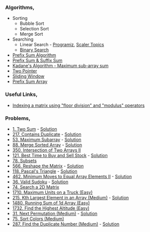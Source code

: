### Algorithms,
- Sorting
    - Bubble Sort
    - Selection Sort
    - Merge Sort
- Searching
    - Linear Search - [Programiz](https://www.programiz.com/dsa/linear-search), [Scaler Topics](https://www.scaler.com/topics/data-structures/linear-search-algorithm/)
    - [Binary Search](https://www.programiz.com/dsa/binary-search)
- [Prefix Sum Algorithm](https://www.youtube.com/watch?v=pVS3yhlzrlQ)
- [Prefix Sum & Suffix Sum](https://dev.to/grekz/prefix-sum-suffix-sum-programming-tools-1eh5)
- [Kadane's Algorithm - Maximum sub-array sum](https://medium.com/@rsinghal757/kadanes-algorithm-dynamic-programming-how-and-why-does-it-work-3fd8849ed73d)
- [Two Pointer](https://medium.com/analytics-vidhya/array-two-pointers-4b8d62d2b8a)
- [Sliding Window](https://janac.medium.com/what-is-the-sliding-window-algorithm-f9fcfe92b853)
- [Prefix Sum Array](https://www.geeksforgeeks.org/prefix-sum-array-implementation-applications-competitive-programming/)

### Useful Links,
- [Indexing a matrix using "floor division" and "modulus" operators](https://stackoverflow.com/a/62963673)

### Problems,
- [1. Two Sum](https://leetcode.com/problems/two-sum/) - [Solution](https://www.youtube.com/watch?v=dRUpbt8vHpo&ab_channel=takeUforward)
- [217. Contains Duplicate](https://leetcode.com/problems/contains-duplicate/) - [Solution](https://www.youtube.com/watch?v=3OamzN90kPg)
- [53. Maximum Subarray](https://leetcode.com/problems/maximum-subarray/) - [Solution](https://www.youtube.com/watch?v=w_KEocd__20)
- [88. Merge Sorted Array](https://leetcode.com/problems/merge-sorted-array/) - [Solution](https://www.youtube.com/watch?v=C4oBXLr3zos)
- [350. Intersection of Two Arrays II](https://leetcode.com/problems/intersection-of-two-arrays-ii/)
- [121. Best Time to Buy and Sell Stock](https://leetcode.com/problems/best-time-to-buy-and-sell-stock/) - [Solution](https://www.youtube.com/watch?v=1pkOgXD63yU)
- [78. Subsets](https://leetcode.com/problems/subsets/)
- [566. Reshape the Matrix](https://leetcode.com/problems/reshape-the-matrix/) - [Solution](https://www.youtube.com/watch?v=a496Nw8VQeM)
- [118. Pascal's Triangle](https://leetcode.com/problems/pascals-triangle/) - [Solution](https://www.youtube.com/watch?v=6FLvhQjZqvM)
- [462. Minimum Moves to Equal Array Elements II](https://leetcode.com/problems/minimum-moves-to-equal-array-elements-ii/) - [Solution](https://www.youtube.com/watch?v=FGgL5QxZLno)
- [36. Valid Sudoku](https://leetcode.com/problems/valid-sudoku/) - [Solution](https://www.youtube.com/watch?v=Ru_kyDIE6XI)
- [74. Search a 2D Matrix](https://leetcode.com/problems/search-a-2d-matrix/)
- [1710. Maximum Units on a Truck (Easy)](https://leetcode.com/problems/maximum-units-on-a-truck/)
- [215. Kth Largest Element in an Array (Medium)](https://leetcode.com/problems/kth-largest-element-in-an-array/) - [Solution](https://www.youtube.com/watch?v=ockS2ZKh7j8)
- [1480. Running Sum of 1d Array (Easy)](https://leetcode.com/problems/running-sum-of-1d-array/)
- [1732. Find the Highest Altitude (Easy)](https://leetcode.com/problems/find-the-highest-altitude/)
- [31. Next Permutation (Medium)](https://leetcode.com/problems/next-permutation/) - [Solution](https://www.youtube.com/watch?v=IhsUbEMfIbY)
- [75. Sort Colors (Medium)](https://leetcode.com/problems/sort-colors/)
- [287. Find the Duplicate Number (Medium)](https://leetcode.com/problems/find-the-duplicate-number/) - [Solution](https://www.youtube.com/watch?v=0U4e11Z7Vcs)
